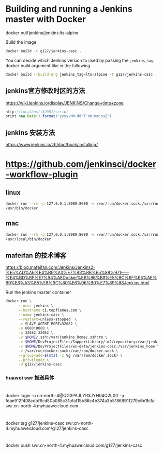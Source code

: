 # Building and running a Jenkins master with Docker

docker pull jenkins/jenkins:lts-alpine

Build the image
```bash
docker build -t g127/jenkins-casc .
```

You can decide which Jenkins version to used by passing the `jenkins_tag` docker build argument like in the following
```bash
docker build --build-arg jenkins_tag=lts-alpine -t g127/jenkins-casc .
```

## jenkins官方修改时区的方法
https://wiki.jenkins.io/display/JENKINS/Change+time+zone

```groovy 
http://localhost:32081/script
print new Date().format("yyyy-MM-dd'T'HH:mm:ssZ")
```

## jenkins 安装方法
https://www.jenkins.io/zh/doc/book/installing/

# https://github.com/jenkinsci/docker-workflow-plugin
## linux
```bash
docker run --rm -p 127.0.0.1:8080:8080 -v /var/run/docker.sock:/var/run/docker.sock --group-add=$(stat -c %g /var/run/docker.sock) jenkinsci/docker-workflow-demo
/usr/bin/docker
```
## mac
```bash
docker run --rm -p 127.0.0.1:8080:8080 -v /var/run/docker.sock:/var/run/docker.sock --group-add=$(stat -f %g /var/run/docker.sock) jenkinsci/docker-workflow-demo
/usr/local/bin/docker
```

## mafeifan 的技术博客
https://blog.mafeifan.com/Jenkins/Jenkins2-%E5%AD%A6%E4%B9%A0%E7%B3%BB%E5%88%971----%E4%BD%BF%E7%94%A8Docker%E6%96%B9%E5%BC%8F%E5%AE%89%E8%A3%85%E6%9C%80%E6%96%B0%E7%89%88Jenkins.html

Run the jenkins master container
```bash
docker run \
      --user jenkins \
      --hostname ci.topflames.com \
      --name jenkins-casc \
      --restart=unless-stopped  \
      -e SLAVE_AGENT_PORT=32082 \
      -p 8080:8080 \
      -p 32082:32082 \
      -v $HOME/.ssh:/var/jenkins_home/.ssh:ro \
      -v $HOME/DevProjectFiles/SupportLibrary/.m2/repository:/var/jenkins_home/.m2/repository:rw \
      -v $HOME/DevProjectFiles/ws-data/jenkins-casc:/var/jenkins_home \
      -v /var/run/docker.sock:/var/run/docker.sock \
      --group-add=$(stat -c %g /var/run/docker.sock) \
      --privileged \
      -d g127/jenkins-casc
```


###  huawei swr 推送具体
# 
docker login -u cn-north-4@QG3PAJLYR3JYH04Q2LXG -p feae912f408ccbf6cd50a085c31bfaf15b86c4e374a3b5186691f279c6e1fcfa swr.cn-north-4.myhuaweicloud.com

#
docker tag g127/jenkins-casc swr.cn-north-4.myhuaweicloud.com/g127/jenkins-casc

#
docker push swr.cn-north-4.myhuaweicloud.com/g127/jenkins-casc
